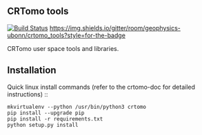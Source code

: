 ## CRTomo tools

[![Build Status](https://travis-ci.org/geophysics-ubonn/crtomo_tools.svg?branch=master)](https://travis-ci.org/geophysics-ubonn/crtomo_tools)
https://img.shields.io/gitter/room/geophysics-ubonn/crtomo_tools?style=for-the-badge

CRTomo user space tools and libraries.

Installation
------------

Quick linux install commands (refer to the crtomo-doc for detailed
instructions) ::

	mkvirtualenv --python /usr/bin/python3 crtomo
	pip install --upgrade pip
	pip install -r requirements.txt
	python setup.py install


